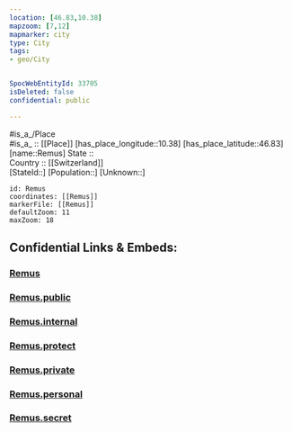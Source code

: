 ```yaml
---
location: [46.83,10.38] 
mapzoom: [7,12] 
mapmarker: city 
type: City
tags:
- geo/City


SpocWebEntityId: 33705
isDeleted: false
confidential: public

---
```

#is_a_/Place  
#is_a_ :: [[Place]] 
[has_place_longitude::10.38] 
[has_place_latitude::46.83] 
[name::Remus] 
State ::  
Country :: [[Switzerland]]  
[StateId::] 
[Population::] 
[Unknown::] 


```leaflet
id: Remus
coordinates: [[Remus]] 
markerFile: [[Remus]] 
defaultZoom: 11 
maxZoom: 18
```


## Confidential Links & Embeds: 

### [Remus](/_Standards/Earth/Continent/Europe/Europe~Central/Switzerland/Switzerland~Cantons/Graubünden/City/Remus.md) 

### [Remus.public](/_public/Earth/Continent/Europe/Europe~Central/Switzerland/Switzerland~Cantons/Graubünden/City/Remus.public.md) 

### [Remus.internal](/_internal/Earth/Continent/Europe/Europe~Central/Switzerland/Switzerland~Cantons/Graubünden/City/Remus.internal.md) 

### [Remus.protect](/_protect/Earth/Continent/Europe/Europe~Central/Switzerland/Switzerland~Cantons/Graubünden/City/Remus.protect.md) 

### [Remus.private](/_private/Earth/Continent/Europe/Europe~Central/Switzerland/Switzerland~Cantons/Graubünden/City/Remus.private.md) 

### [Remus.personal](/_personal/Earth/Continent/Europe/Europe~Central/Switzerland/Switzerland~Cantons/Graubünden/City/Remus.personal.md) 

### [Remus.secret](/_secret/Earth/Continent/Europe/Europe~Central/Switzerland/Switzerland~Cantons/Graubünden/City/Remus.secret.md)

